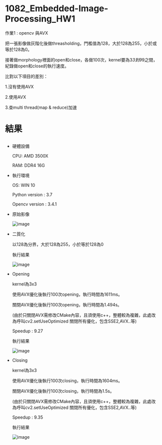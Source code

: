 # 1082_Embedded-Image-Processing_HW1

作業1 : opencv 與AVX </p>

把一張影像做灰階化後做threasholding，門檻值為128，大於128為255，小於或等於128為0。 </p>

接著做morphology裡面的open和close，各做100次，kernel要為3*3到9*9之間，紀錄做open和close的執行速度。 </p>

比對以下項目的差別： </p>

1.沒有使用AVX </p>

2.使用AVX </p>

3.查multi thread(map & reduce)加速 </p>


# 結果 </p>
- 硬體設備 </p>
CPU: AMD 3500X </p>
RAM: DDR4 16G </p>
- 執行環境 </p>
OS: WIN 10 </p>
Python version : 3.7 </p>
Opencv version : 3.4.1 </p>

- 原始影像</p>
![image](https://github.com/wasteee/1082_Embedded-Image-Processing_HW1/blob/master/imagetest/photo.jpeg)

- 二質化 </p>
以128為分界，大於128為255，小於等於128為0 </p>
執行結果</p>
![image](https://github.com/wasteee/1082_Embedded-Image-Processing_HW1/blob/master/imagetest/Binarization.jpeg)

- Opening </p>
kernel為3x3</p>
使用AVX優化後執行100次opening，執行時間為1611ms。</p>
關閉AVX優化後執行100次opening，執行時間為1.494s。</p>
(由於只關閉AVX需修改CMake內容，且須使用c++，整體較為複雜，此處改為呼叫cv2.setUseOptimized 關閉所有優化，包含SSE2,AVX..等)</p>
Speedup : 9.27 </p>
執行結果</p>
![image](https://github.com/wasteee/1082_Embedded-Image-Processing_HW1/blob/master/imagetest/opening_with_avx.jpeg)

- Closing </p>
kernel為3x3</p>
使用AVX優化後執行100次closing，執行時間為1604ms。</p>
關閉AVX優化後執行100次closing，執行時間為1.5s。</p>
(由於只關閉AVX需修改CMake內容，且須使用c++，整體較為複雜，此處改為呼叫cv2.setUseOptimized 關閉所有優化，包含SSE2,AVX..等)</p>
Speedup : 9.35 </p>
執行結果</p>
![image](https://github.com/wasteee/1082_Embedded-Image-Processing_HW1/blob/master/imagetest/closing_whit_avx.jpeg)

